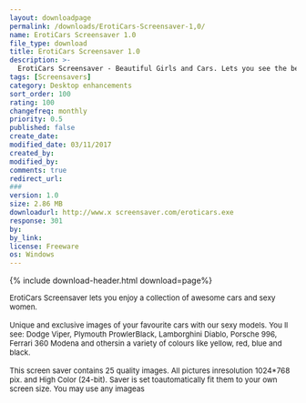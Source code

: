 ```yaml
---
layout: downloadpage
permalink: /downloads/ErotiCars-Screensaver-1,0/
name: ErotiCars Screensaver 1.0
file_type: download
title: ErotiCars Screensaver 1.0
description: >-
  ErotiCars Screensaver - Beautiful Girls and Cars. Lets you see the beauty of shapes!
tags: [Screensavers]
category: Desktop enhancements
sort_order: 100
rating: 100
changefreq: monthly
priority: 0.5
published: false
create_date:
modified_date: 03/11/2017
created_by:
modified_by:
comments: true
redirect_url:
###
version: 1.0
size: 2.86 MB
downloadurl: http://www.x screensaver.com/eroticars.exe
response: 301
by:
by_link:
license: Freeware
os: Windows
---
```


{% include download-header.html download=page%}

<p style="fix-download-text !important">
<p><font size="2">ErotiCars Screensaver lets you enjoy a collection of awesome cars and sexy women. <br />
<br />
Unique and exclusive images of your favourite cars with our sexy models. You ll see: Dodge Viper, Plymouth ProwlerBlack, Lamborghini Diablo, Porsche 996, Ferrari 360 Modena and othersin a variety of colours like yellow, red, blue and black.<br />
<br />
This screen saver contains 25 quality images. All pictures inresolution 1024*768 pix. and High Color (24-bit). Saver is set toautomatically fit them to your own screen size. You may use any imageas</font></p></p>
